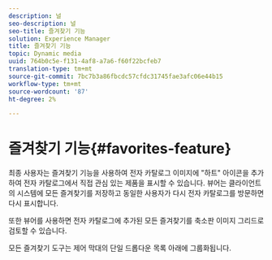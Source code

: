 ```yaml
---
description: 널
seo-description: 널
seo-title: 즐겨찾기 기능
solution: Experience Manager
title: 즐겨찾기 기능
topic: Dynamic media
uuid: 764b0c5e-f131-4af8-a7a6-f60f22bcfeb7
translation-type: tm+mt
source-git-commit: 7bc7b3a86fbcdc57cfdc31745fae3afc06e44b15
workflow-type: tm+mt
source-wordcount: '87'
ht-degree: 2%

---
```



# 즐겨찾기 기능{#favorites-feature}

최종 사용자는 즐겨찾기 기능을 사용하여 전자 카탈로그 이미지에 &quot;하트&quot; 아이콘을 추가하여 전자 카탈로그에서 직접 관심 있는 제품을 표시할 수 있습니다. 뷰어는 클라이언트의 시스템에 모든 즐겨찾기를 저장하고 동일한 사용자가 다시 전자 카탈로그를 방문하면 다시 표시합니다.

또한 뷰어를 사용하면 전자 카탈로그에 추가된 모든 즐겨찾기를 축소판 이미지 그리드로 검토할 수 있습니다.

모든 즐겨찾기 도구는 제어 막대의 단일 드롭다운 목록 아래에 그룹화됩니다.
